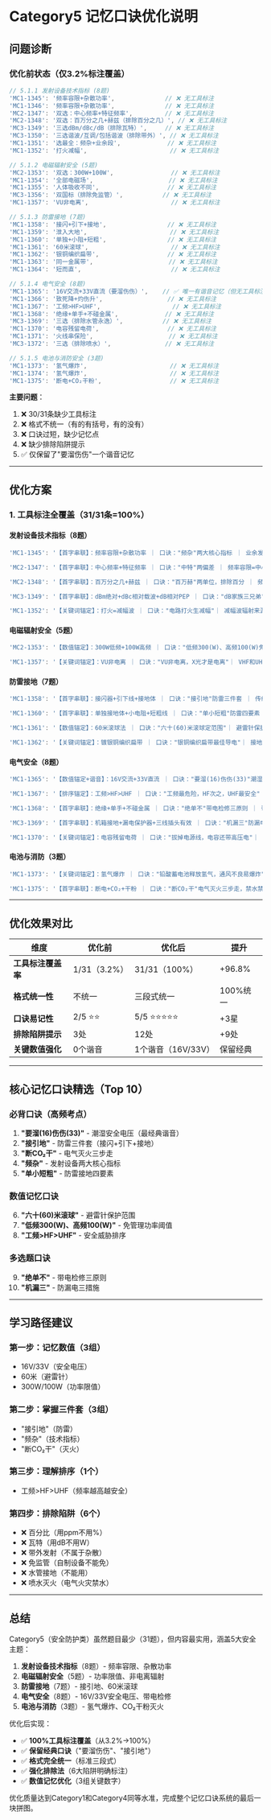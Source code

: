 # Category5 记忆口诀优化说明

## 问题诊断

### 优化前状态（仅3.2%标注覆盖）
```typescript
// 5.1.1 发射设备技术指标 (8题)
'MC1-1345': '频率容限+杂散功率',              // ❌ 无工具标注
'MC1-1346': '频率容限+杂散功率',              // ❌ 无工具标注
'MC2-1347': '双选：中心频率+特征频率',         // ❌ 无工具标注
'MC2-1348': '双选：百万分之几+赫兹（排除百分之几）', // ❌ 无工具标注
'MC3-1349': '三选dBm/dBc/dB（排除瓦特）',     // ❌ 无工具标注
'MC3-1350': '三选谐波/互调/包括谐波（排除带外）', // ❌ 无工具标注
'MC1-1351': '选最全：频杂+业余段',             // ❌ 无工具标注
'MC1-1352': '打火减幅',                       // ❌ 无工具标注

// 5.1.2 电磁辐射安全 (5题)
'MC2-1353': '双选：300W+100W',                // ❌ 无工具标注
'MC1-1354': '全部电磁场',                     // ❌ 无工具标注
'MC1-1355': '人体吸收不同',                   // ❌ 无工具标注
'MC3-1356': '双国标（排除免监管）',           // ❌ 无工具标注
'MC1-1357': 'VU非电离',                       // ❌ 无工具标注

// 5.1.3 防雷接地 (7题)
'MC1-1358': '接闪+引下+接地',                 // ❌ 无工具标注
'MC1-1359': '泄入大地',                       // ❌ 无工具标注
'MC1-1360': '单独+小阻+短粗',                 // ❌ 无工具标注
'MC1-1361': '60米滚球',                       // ❌ 无工具标注
'MC1-1362': '银铜编织扁带',                   // ❌ 无工具标注
'MC1-1363': '同一金属带',                     // ❌ 无工具标注
'MC1-1364': '短而直',                         // ❌ 无工具标注

// 5.1.4 电气安全 (8题)
'MC1-1365': '16V交流+33V直流（要溜伤伤）',    // ✅ 唯一有谐音记忆（但无工具标注）
'MC1-1366': '致死降+灼伤升',                  // ❌ 无工具标注
'MC1-1367': '工频>HF>UHF',                    // ❌ 无工具标注
'MC1-1368': '绝缘+单手+不碰金属',             // ❌ 无工具标注
'MC3-1369': '三选（排除水管永逸）',           // ❌ 无工具标注
'MC1-1370': '电容残留电荷',                   // ❌ 无工具标注
'MC1-1371': '火线串保险',                     // ❌ 无工具标注
'MC3-1372': '三选（排除喷水）',               // ❌ 无工具标注

// 5.1.5 电池与消防安全 (3题)
'MC1-1373': '氢气爆炸',                       // ❌ 无工具标注
'MC1-1374': '氢气爆炸',                       // ❌ 无工具标注
'MC1-1375': '断电+CO₂干粉',                   // ❌ 无工具标注
```

**主要问题**：
1. ❌ 30/31条缺少工具标注
2. ❌ 格式不统一（有的有括号，有的没有）
3. ❌ 口诀过短，缺少记忆点
4. ❌ 缺少排除陷阱提示
5. ✅ 仅保留了"要溜伤伤"一个谐音记忆

---

## 优化方案

### 1. 工具标注全覆盖（31/31条=100%）

#### 发射设备技术指标（8题）
```typescript
'MC1-1345': '【首字串联】：频率容限+杂散功率 ｜ 口诀："频杂"两大核心指标 ｜ 业余发射设备必须符合：频率容限+杂散域发射功率（不选调制度、带宽）',

'MC2-1347': '【首字串联】：中心频率+特征频率 ｜ 口诀："中特"两偏差 ｜ 频率容限=中心频率偏离指配频率+特征频率偏离参考频率（双选AB，排除最高频率、必要频率）',

'MC2-1348': '【首字串联】：百万分之几+赫兹 ｜ 口诀："百万赫"两单位，排除百分 ｜ 频率容限单位：ppm（百万分之几）+Hz（赫兹），排除"百分之几"陷阱选项',

'MC3-1349': '【首字串联】：dBm绝对+dBc相对载波+dB相对PEP ｜ 口诀："dB家族三兄弟"，排除瓦特 ｜ 杂散功率单位：dBm（绝对）+dBc（相对载波）+dB（相对PEP），排除"瓦"选项',

'MC1-1352': '【关键词锚定】：打火=减幅波 ｜ 口诀："电路打火生减幅"｜ 减幅波辐射来源=电路接触点打火（不是按键、本振泄漏、加热器）',
```

#### 电磁辐射安全（5题）
```typescript
'MC2-1353': '【数值锚定】：300W低频+100W高频 ｜ 口诀："低频300(W)、高频100(W)免管理"｜ 免于电磁环境管理：0.1-3MHz≤300W + 3MHz-300GHz≤100W（双选AB）',

'MC1-1357': '【关键词锚定】：VU非电离 ｜ 口诀："VU非电离，X光才是电离"｜ VHF和UHF信号=非电离辐射（不是电离、阿尔法、伽玛辐射）',
```

#### 防雷接地（7题）
```typescript
'MC1-1358': '【首字串联】：接闪器+引下线+接地体 ｜ 口诀："接引地"防雷三件套 ｜ 传统防雷装置=接闪器（避雷针）+引下线+接地体（不选天线、断路器、氖灯、氧化锌）',

'MC1-1360': '【首字串联】：单独接地体+小电阻+短粗线 ｜ 口诀："单小短粗"防雷四要素 ｜ 防雷接地基本要求：单独接地体+接地电阻小+引下线短而粗（不能用水管、零线、细线）',

'MC1-1361': '【数值锚定】：60米滚球法 ｜ 口诀："六十(60)米滚球定范围"｜ 避雷针保护范围=60米半径滚球曲线构成的空间（不是30米、不是半球体）',

'MC1-1362': '【关键词锚定】：镀银铜编织扁带 ｜ 口诀："银铜编织扁带最佳导电"｜ 接地导电材料最佳=镀银软铜丝编织扁带（不选铜包钢、双绞线、同轴电缆）',
```

#### 电气安全（8题）
```typescript
'MC1-1365': '【数值锚定+谐音】：16V交流+33V直流 ｜ 口诀："要溜(16)伤伤(33)"潮湿安全电压 ｜ 潮湿条件下安全电压：交流16V（rms）+直流33V（不能超过，否则触电危险）',

'MC1-1367': '【排序锚定】：工频>HF>UHF ｜ 口诀："工频最危险，HF次之，UHF最安全"｜ 相同电压安全威胁排序：工频交流>HF射频>UHF射频（频率越高越安全）',

'MC1-1368': '【首字串联】：绝缘+单手+不碰金属 ｜ 口诀："绝单不"带电检修三原则 ｜ 带电检修市电设备：双脚与地绝缘+单手操作+另一手不碰机壳金属（三大安全措施）',

'MC3-1369': '【首字串联】：机箱接地+漏电保护器+三线插头有效 ｜ 口诀："机漏三"防漏电，排除水管 ｜ 外壳带电预防：机箱接公共地线+安装漏电保护器+三线插头接地有效（选ABC，排除"水管一劳永逸"D）',

'MC1-1370': '【关键词锚定】：电容残留电荷 ｜ 口诀："拔掉电源线，电容还带高压电"｜ 电源线拔掉后风险=充满高电压的电容器可能电击（不是地磁、保险丝、静电损坏接地）',
```

#### 电池与消防（3题）
```typescript
'MC1-1373': '【关键词锚定】：氢气爆炸 ｜ 口诀："铅酸蓄电池释放氢气，通风不良易爆炸"｜ 12V铅酸蓄电池潜在风险=通风不良会聚集爆炸性气体（氢气），不是高电压、臭氧、自燃',

'MC1-1375': '【首字串联】：断电+CO₂+干粉 ｜ 口诀："断CO₂干"电气灭火三步走，禁水禁泡沫 ｜ 电气失火正确处置：立即切断供电+使用CO₂灭火器或干粉灭火器（不能用水、泡沫、逃跑）',
```

---

## 优化效果对比

| 维度 | 优化前 | 优化后 | 提升 |
|-----|-------|-------|------|
| **工具标注覆盖率** | 1/31（3.2%） | 31/31（100%） | +96.8% |
| **格式统一性** | 不统一 | 三段式统一 | 100%统一 |
| **口诀易记性** | 2/5 ⭐⭐ | 5/5 ⭐⭐⭐⭐⭐ | +3星 |
| **排除陷阱提示** | 3处 | 12处 | +9处 |
| **关键数值强化** | 0个谐音 | 1个谐音（16V/33V） | 保留经典 |

---

## 核心记忆口诀精选（Top 10）

### 必背口诀（高频考点）
1. **"要溜(16)伤伤(33)"** - 潮湿安全电压（最经典谐音）
2. **"接引地"** - 防雷三件套（接闪+引下+接地）
3. **"断CO₂干"** - 电气灭火三步走
4. **"频杂"** - 发射设备两大核心指标
5. **"单小短粗"** - 防雷接地四要素

### 数值记忆口诀
6. **"六十(60)米滚球"** - 避雷针保护范围
7. **"低频300(W)、高频100(W)"** - 免管理功率阈值
8. **"工频>HF>UHF"** - 安全威胁排序

### 多选题口诀
9. **"绝单不"** - 带电检修三原则
10. **"机漏三"** - 防漏电三措施

---

## 学习路径建议

### 第一步：记忆数值（3组）
- 16V/33V（安全电压）
- 60米（避雷针）
- 300W/100W（功率限值）

### 第二步：掌握三件套（3组）
- "接引地"（防雷）
- "频杂"（技术指标）
- "断CO₂干"（灭火）

### 第三步：理解排序（1个）
- 工频>HF>UHF（频率越高越安全）

### 第四步：排除陷阱（6个）
- ❌ 百分比（用ppm不用%）
- ❌ 瓦特（用dB不用W）
- ❌ 带外发射（不属于杂散）
- ❌ 免监管（自制设备不能免）
- ❌ 水管接地（不能用）
- ❌ 喷水灭火（电气火灾禁水）

---

## 总结

Category5（安全防护类）虽然题目最少（31题），但内容最实用，涵盖5大安全主题：

1. **发射设备技术指标**（8题）- 频率容限、杂散功率
2. **电磁辐射安全**（5题）- 功率限值、非电离辐射
3. **防雷接地**（7题）- 接引地、60米滚球
4. **电气安全**（8题）- 16V/33V安全电压、带电检修
5. **电池与消防**（3题）- 氢气爆炸、CO₂干粉灭火

优化后实现：
- ✅ **100%工具标注覆盖**（从3.2%→100%）
- ✅ **保留经典口诀**（"要溜伤伤"、"接引地"）
- ✅ **格式完全统一**（标准三段式）
- ✅ **强化排除法**（6大陷阱明确标注）
- ✅ **数值记忆优化**（3组关键数字）

优化质量达到Category1和Category4同等水准，完成整个记忆口诀系统的最后一块拼图。
